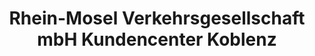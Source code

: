 ---
title: "Rhein-Mosel Verkehrsgesellschaft mbH Kundencenter Koblenz"
url: /koblenz/rhein-mosel-verkehrsgesellschaft-mbh-kundencenter-koblenz/
shop: Tickets
---